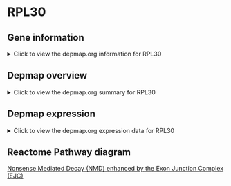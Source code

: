 <h1>RPL30</h1>

<h2>Gene information</h2>
<details>
  <summary>Click to view the depmap.org information for RPL30</summary>
  <iframe src="https://depmap.org/portal/gene/RPL30?tab=about" style="border:none;width:100%;height:800px"></iframe>
</details>

<h2>Depmap overview</h2>
<details>
  <summary>Click to view the depmap.org summary for RPL30</summary>
  <iframe src="https://depmap.org/portal/gene/RPL30?tab=overview" style="border:none;width:100%;height:800px"></iframe>
</details>

<h2>Depmap expression</h2>
<details>
  <summary>Click to view the depmap.org expression data for RPL30</summary>
  <iframe src="https://depmap.org/portal/gene/RPL30?tab=characterization" style="border:none;width:100%;height:800px"></iframe>
</details>



<h2>Reactome Pathway diagram</h2>
<a href="https://reactome.org/PathwayBrowser/#/R-HSA-975957">Nonsense Mediated Decay (NMD) enhanced by the Exon Junction Complex (EJC)</a>




